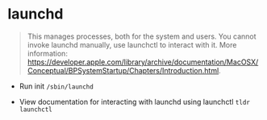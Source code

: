 # launchd
> This manages processes, both for the system and users.
> You cannot invoke launchd manually, use launchctl to interact with it.
> More information: <https://developer.apple.com/library/archive/documentation/MacOSX/Conceptual/BPSystemStartup/Chapters/Introduction.html>.

- Run init
`/sbin/launchd`

- View documentation for interacting with launchd using launchctl
`tldr launchctl`
